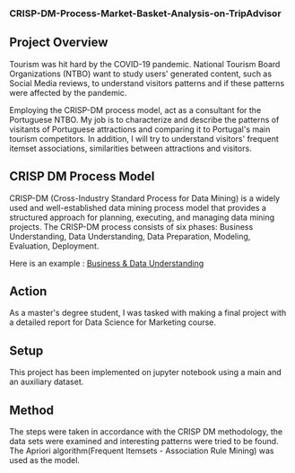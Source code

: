 ### CRISP-DM-Process-Market-Basket-Analysis-on-TripAdvisor

## Project Overview 

<p>Tourism was hit hard by the COVID-19 pandemic. National Tourism Board Organizations (NTBO) want to study users' generated content, such as Social Media reviews, to understand visitors patterns and if these patterns were affected by the pandemic.</p>
<p>Employing the CRISP-DM process model, act as a consultant for the Portuguese NTBO. My job is to characterize and describe the patterns of visitants of Portuguese attractions and comparing it to Portugal's main tourism competitors. In addition, I will try to understand visitors' frequent itemset associations, similarities between attractions and visitors.</p> 

## CRISP DM Process Model

CRISP-DM (Cross-Industry Standard Process for Data Mining) is a widely used and well-established data mining process model that provides a structured approach for planning, executing, and managing data mining projects. The CRISP-DM process consists of six phases: Business Understanding, Data Understanding, Data Preparation, Modeling, Evaluation, Deployment. 

Here is an example : [Business & Data Understanding](https://github.com/emrecanduran/CRISP-DM-Process-Market-Basket-Analysis-on-TripAdvisor-Portugal-based/blob/90396b87c443d752d5f7b1560f43d5b398d43ed0/Business%20&%20Data%20Understanding.ipynb)


## Action 

As a master's degree student, I was tasked with making a final project with a detailed report for Data Science for Marketing course. 

## Setup

This project has been implemented on jupyter notebook using a main and an auxiliary dataset. 

## Method 

The steps were taken in accordance with the CRISP DM methodology, the data sets were examined and interesting patterns were tried to be found. The Apriori algorithm(Frequent Itemsets - Association Rule Mining) was used as the model.


